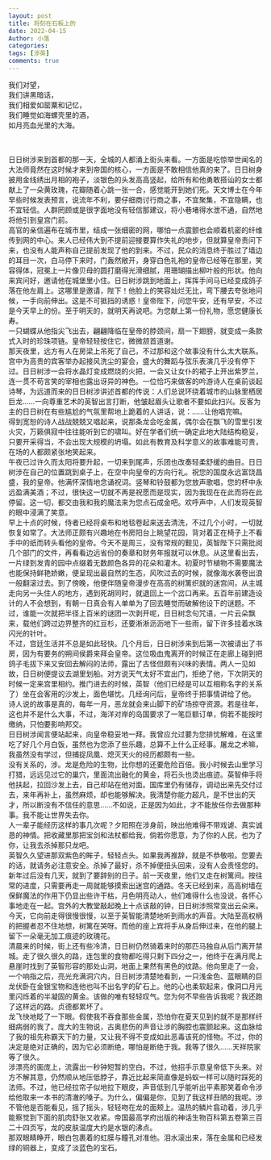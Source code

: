 ```yaml
---
layout: post
title: 将刻在石板上的
date: 2022-04-15
Author: 小落
categories: 
tags: [涉英]
comments: true
--- 
```


我们对望，<br>
我们讲黑暗话，<br>
我们相爱如罂粟和记忆，<br>
我们睡觉如海螺壳里的酒，<br>
如月亮血光里的大海。
<!-- more -->
<br><br>
日日树涉来到首都的那一天，全城的人都涌上街头来看。一方面是吃惊举世闻名的大法师竟然在这时候才来到帝国的核心，一方面是不敢相信他真的来了。日日树身披用金线绣出月相的袍子，淡银色的头发高高竖起，给所有和他勇敢搭讪的女士都献上了一朵黄玫瑰，花瓣随着心跳一张一合，感觉能开到她们死。天文博士在今年早些时候发表预言，说流年不利，要仔细商讨行商之事，不宜聚集，不宜隐瞒，也不宜轻信。人群罔顾或是很字面地没有轻信那建议，将小巷堵得水泄不通，自然地将他引到皇宫门前。<br>
高官的亲信遍布在城市里，结成一张细密的网，哪怕一点震颤也会顺着机密的纤维传到网的中心。来人已经伟大到不提前迎接要算作失礼的地步，但就算皇帝责问下来，也没有人能声称自己提前发现了他的到来。不过，民众的消息终于胜过了墙边的耳目一次，白马停下来时，门轰然敞开，身穿白色礼袍的皇帝已经等在那里，笑容得体，冠冕上一片像贝母的圆打磨得光滑细腻，用珊瑚描出柳叶般的形状。他向来宾问好，邀请他在城堡里小住。日日树涉跳到地面上，挥挥手间马已经变成鸽子落在他左肩上。这哪里是邀请，陛下！他脸上的笑容灿烂无比，弯下腰去夸张地问候，一手向前伸出。这是不可抵挡的诱惑！皇帝陛下，问您午安，还有早安，不过是今天早上的份。至于明天的，就明天再说吧。为您献上第一份礼物，愿您健康长寿。<br>
一只蝴蝶从他指尖飞出去，翩翩降临在皇帝的脖颈间，扇一下翅膀，就变成一条款式入时的珍珠项链。皇帝轻轻按住它，微微颔首道谢。<br>
那天夜里，远方有人在房梁上吊死了自己，不过那和这个故事没有什么太大联系。宫中为高贵的宾客举办起接风洗尘的宴会，盛大的舞蹈与弦乐表演几乎没有停下过。日日树涉一会将水晶灯变成燃烧的火把，一会又让女仆的裙子上开出紫罗兰，连一贯不苟言笑的宰相也露出讶异的神色。一位恰巧来做客的吟游诗人在桌前谈起诗琴，为远道而来的日日树涉讲述首都的传说：人们总说环绕着城市的山脉里栖居巨龙……一向尊重艺术的英智出言打断，他皱起眉头让歌者不要如此扫兴。反客为主的日日树在有些尴尬的气氛里帮地上跪着的人讲话，说：……让他唱完嘛。<br>
得到宽恕的诗人战战兢兢又唱起来，说那条龙会吃金属，偶尔会在飘飞的雪里引发火灾，万籁俱寂中往往能听到它的啸叫。好在学者们统一确定此地大陆结构稳妥，只要开采得当，不会出现大规模的坍塌。如此有教育及科学意义的故事难能可贵，在场的人都颇紧张地笑起来。<br>
午夜已过许久而太阳将要升起，一切来到尾声，乐团也改奏轻柔舒缓的曲目。日日树涉在自己的位置跳到桌子上，在空中向皇帝的方向行礼。祝您的国度永远富饶昌盛，我的皇帝。他满怀深情地念诵祝词。竖琴和铃鼓都为您放声歌唱，您的杯中永远盈满美酒；不过，很快这一切就不再是祝愿而是现实，因为我现在在此而将在此停留。这一切，都交由我和我的魔法来为您点石成金吧。欢呼声中，人们发现英智的眼中浸满了笑意。<br>
早上十点的时候，侍者已经将桌布和地毯卷起来送去清洗，不过几个小时，一切就恢复如常了。大法师正颇有兴趣地在书房阳台上眺望花园，背对着正在椅子上不看手中的纸而转头看他的皇帝。今天不是周三，没有常规的觐见，英智陛下只需批阅几个部门的文件，再看看边远省份的奏章和财务年报就可以休息。从这里看出去，一片绿到发青的园中点缀着无数颜色各异的花朵和灌木。初夏时节植物不需要魔法也能保持鲜艳娇嫩，便呈现出最自然的生态，风吹过去的时候，就像海水袭卷出浪一般翻滚过去。到了傍晚，他便伴随皇帝漫步在高高的树篱织就的迷宫间，从主城走向另一头住人的地方，遇到死胡同时，就退回上一个岔口再来。五百年前建造设计的人不会想到，有朝一日真会有人单单为了回去睡觉而破解他设下的谜题。不过，谁能一次就把半径上百米的谜团一次剥开呢，日日树念句咒语，一片云朵飘来，载他们跨过边界整齐的红豆杉，还要淅淅沥沥地下一些雨，留下许多挂着水珠闪光的针叶。<br>
不过，宫廷生活并不总是如此轻快。几个月后，日日树涉来到后第一次被请出了书房，因为有要务的朔间侯爵来拜会皇帝。这位吸血鬼离开的时候正在走廊上碰到把鸽子毛拔下来又安回去解闷的法师，露出了古怪但颇有兴味的表情。两人一见如故，日日树便提议去湖里划船。对方说天气太好不宜出门，拒绝了他，下次阴天的时候一定来宫里相约。推门进去的时候，英智（他们已经是可以互相称名字的关系了）坐在会客用的沙发上，面色堪忧。几经询问后，皇帝终于把事情讲给了他。<br>
诗人说的故事是真的，每年一月，恶龙就会来山脚下的矿场掠夺资源。若是往年，这也并不是什么大事，不过，海洋对岸的岛国要求了一笔巨额订单，倘若不能按时缴纳，只怕要影响邦交。<br>
日日树涉闻言便站起来，向皇帝稳妥地一拜。我曾应允过要为您排忧解难，在这里吃了好几个月白饭，虽然也为您添了些乐趣，总算不上什么正经事。屠龙之术嘛，我虽然没有学过，但捕捉凤凰、熄灭天火的经历都颇有一些。<br>
没有关系的，涉。龙是危险的生物，比你想的还要危险百倍。我小时候去山里学习打猎，远远见过它的巢穴，里面流出融化的黄金，将石头也烫出痕迹。英智伸手将他扶起，拉回沙发上去，自己却站在他对面。国库里仍有储存，调动出来先交付过去，来年再补上，虽然麻烦，却也能够解决。我清楚你能力超凡，是不世出的天才，所以断没有不信任的意思……不如说，正是因为如此，才不能放任你去做那种事。我不能让世界失去你。<br>
人一辈子能经历这样的事几次呢？夕阳照在涉身前，映出他难得不带戏谑、真实诚恳的神情。把收藏里那把宝剑和法杖都给我，倘若你愿意，为了你的人民，也为了你，让我去杀掉那只龙吧。<br>
英智久久望进那双紫色的眸子，轻轻点头。如果我再推辞，就是不恭敬啦。您要去的话，就请务必注意安全。杀掉了最好，杀不掉便扭头回来，没有人会责怪您的。<br>
新年过后没有几天，就到了要辞别的日子。前一天夜里，他们又走在树篱间。按往常的进度，只需要再走一周就能够摸索出迷宫的通路。冬天已经到来，高高树墙在保鲜魔法的作用下仍显出些许干枯，月色明亮动人，他们难得什么也没说，各怀心事地走在一起。宫外的大教堂敲起晚上十点该敲的钟，日日树涉照常变出云朵来。今天，它向前走得很慢很慢，以至于英智能清楚地听到雨水的声音。大陆至高权柄的把握者忍不住地想，树篱在哭呀。而他的座上宾将手从身后伸过来，在他的腿上留下一朵毫无加工痕迹的玫瑰花。<br>
清晨来的时候，街上还有些冷清，日日树仍然骑着来时的那匹马独自从后门离开禁城。走了很久很久的路，连包里的食物都吃得只剩下四分之一，他终于在满月爬上悬崖时找到了英智形容的那处山洞，地面上果然有黑色的纹路。他向里走了一会，一个响指之后，亮光充满洞穴内，日日树涉清楚地看到，一只浅金色、蓝眼睛的巨龙伏卧在金银宝物和连他也叫不出名字的矿石上。他的心也柔软起来，像洞口月光里闪烁着的半凝固的黄金。该做的唯有轻轻叹气。您为何不早些告诉我呢？我还跑了这样远的路。贞德都累坏了。<br>
龙飞快地眨了一下眼。假使我不吞食那些金属，恐怕你在夏天见到的就不是那样纤细病弱的我了。庞大的生物说，古奥悲伤的声音让涉的胸腔也震颤起来。这血脉给了我的祖先称霸天下的力量，又让我不得不变成如此恶毒该死的怪物。不过，你的决定是绝对正确的，因为它必须断绝，哪怕是断绝于我。我等了很久……天祥院家等了很久。<br>
涉漂亮的面庞上，流露出一秒钟短暂的空白。不过，他招手示意皇帝低下头来。对方不解其意，仍然顺从地压低脖子，靠近比起来简直像是蚂蚁一样可以随时踩死的法师。不过，他已经拉帘子似地拉下眼皮，声音低到几乎能听出平素那笑着命令涉给他取来一本书的清澈的嗓子。为什么，偏偏是你，见到了我这样丑陋的我呢。涉不管他是否能看见，摇了摇头，轻轻吻在龙的面颊上。温热的鳞片翕动着，涉几乎能察觉到下面的肌肉舒张又收紧。帝国最高学府出版的神话生物百科第五卷第三百二十四页写，龙的皮肤温度大约是水银的沸点。<br>
那双眼睛睁开，眼白包裹着的虹膜与瞳孔对准他。泪水滚出来，落在金属和已经发绿的铜器上，变成了淡蓝色的宝石。
